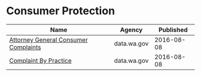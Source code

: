 # Consumer Protection

Name | Agency | Published
---- | ---- | ---------
[Attorney General Consumer Complaints](../datasets/gpri-47xz.md) | data.wa.gov | 2016-08-08
[Complaint By Practice](../datasets/fvrz-yz45.md) | data.wa.gov | 2016-08-08

